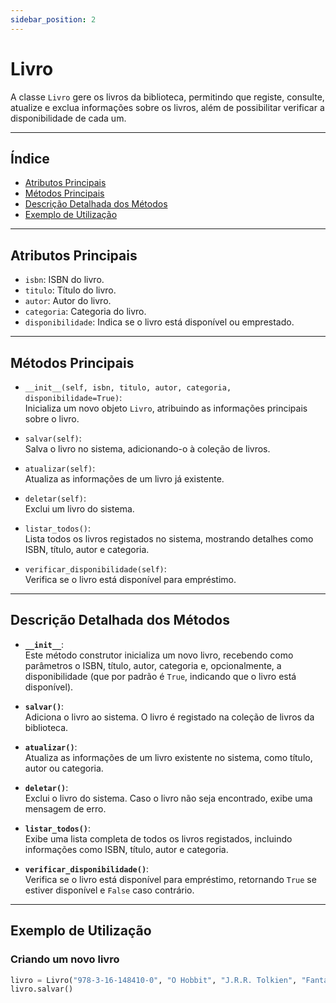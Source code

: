 ```yaml
---
sidebar_position: 2
---
```


# Livro

A classe `Livro` gere os livros da biblioteca, permitindo que registe, consulte, atualize e exclua informações sobre os livros, além de possibilitar verificar a disponibilidade de cada um.

---

## Índice

- [Atributos Principais](#atributos-principais)
- [Métodos Principais](#métodos-principais)
- [Descrição Detalhada dos Métodos](#descrição-detalhada-dos-métodos)
- [Exemplo de Utilização](#exemplo-de-utilização)

---

## **Atributos Principais**

- `isbn`: ISBN do livro.
- `titulo`: Título do livro.
- `autor`: Autor do livro.
- `categoria`: Categoria do livro.
- `disponibilidade`: Indica se o livro está disponível ou emprestado.

---

## **Métodos Principais**

- `__init__(self, isbn, titulo, autor, categoria, disponibilidade=True)`:  
  Inicializa um novo objeto `Livro`, atribuindo as informações principais sobre o livro.

- `salvar(self)`:  
  Salva o livro no sistema, adicionando-o à coleção de livros.

- `atualizar(self)`:  
  Atualiza as informações de um livro já existente.

- `deletar(self)`:  
  Exclui um livro do sistema.

- `listar_todos()`:  
  Lista todos os livros registados no sistema, mostrando detalhes como ISBN, título, autor e categoria.

- `verificar_disponibilidade(self)`:  
  Verifica se o livro está disponível para empréstimo.

---

## **Descrição Detalhada dos Métodos**

- **`__init__`**:  
  Este método construtor inicializa um novo livro, recebendo como parâmetros o ISBN, título, autor, categoria e, opcionalmente, a disponibilidade (que por padrão é `True`, indicando que o livro está disponível).

- **`salvar()`**:  
  Adiciona o livro ao sistema. O livro é registado na coleção de livros da biblioteca.

- **`atualizar()`**:  
  Atualiza as informações de um livro existente no sistema, como título, autor ou categoria.

- **`deletar()`**:  
  Exclui o livro do sistema. Caso o livro não seja encontrado, exibe uma mensagem de erro.

- **`listar_todos()`**:  
  Exibe uma lista completa de todos os livros registados, incluindo informações como ISBN, título, autor e categoria.

- **`verificar_disponibilidade()`**:  
  Verifica se o livro está disponível para empréstimo, retornando `True` se estiver disponível e `False` caso contrário.

---

## **Exemplo de Utilização**

### Criando um novo livro

```python
livro = Livro("978-3-16-148410-0", "O Hobbit", "J.R.R. Tolkien", "Fantasia")
livro.salvar()
